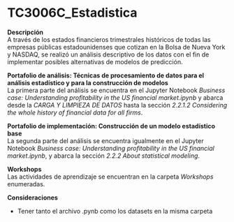 # TC3006C_Estadistica

**Descripción**  
A través de los estados financieros trimestrales históricos de todas las empresas públicas estadounidenses que cotizan en la Bolsa de Nueva York y NASDAQ, se realizó un análisis descriptivo de los datos con el fin de implementar posibles alternativas de modelos de predicción.

**Portafolio de análisis: Técnicas de procesamiento de datos para el análisis estadístico y para la construcción de modelos**  
La primera parte del análisis se encuentra en el Jupyter Notebook *Business case: Understanding profitability in the US financial market.ipynb* y abarca desde la *CARGA Y LIMPIEZA DE DATOS* hasta la sección *2.2.1.2 Considering the whole history of financial data for all firms*.

**Portafolio de implementación: Construcción de un modelo estadístico base**  
La segunda parte del análisis se encuentra igualmente en el Jupyter Notebook *Business case: Understanding profitability in the US financial market.ipynb*, y abarca la sección *2.2.2 About statistical modeling*.

**Workshops**  
Las actividades de aprendizaje se encuentran en la carpeta *Workshops* enumeradas.

**Consideraciones**
* Tener tanto el archivo .pynb como los datasets en la misma carpeta
